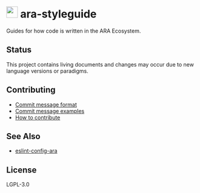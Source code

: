<img src="https://github.com/AraBlocks/docs/blob/master/ara.png" width="30" height="30" /> ara-styleguide
========

Guides for how code is written in the ARA Ecosystem.

## Status

This project contains living documents and changes may occur due to new language versions or paradigms.

## Contributing
- [Commit message format](https://github.com/AraBlocks/docs/blob/master/.github/COMMIT_FORMAT.md)
- [Commit message examples](https://github.com/AraBlocks/docs/blob/master/.github/COMMIT_FORMAT_EXAMPLES.md)
- [How to contribute](https://github.com/AraBlocks/docs/blob/master/.github/CONTRIBUTING.md)

## See Also
- [eslint-config-ara](https://github.com/arablocks/eslint-config-ara)

## License
LGPL-3.0
